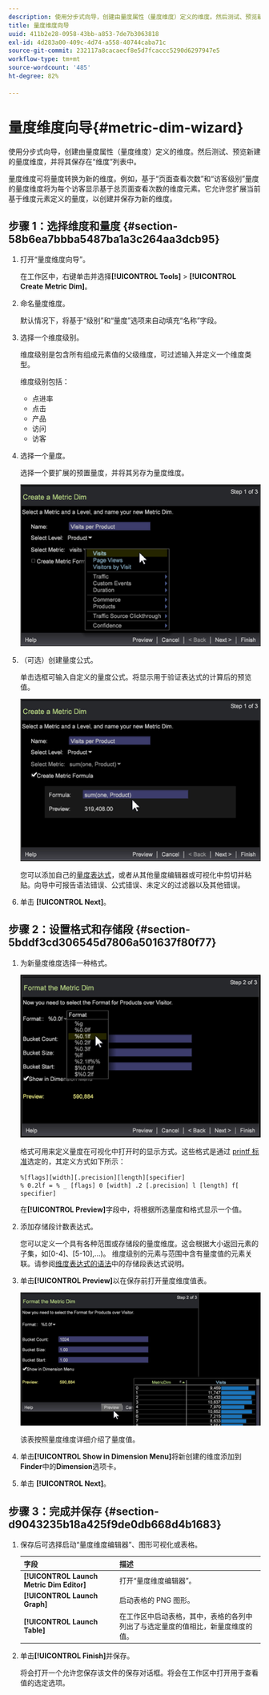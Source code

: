 ```yaml
---
description: 使用分步式向导，创建由量度属性（量度维度）定义的维度。然后测试、预览新建的量度维度，并将其保存在“维度”列表中。
title: 量度维度向导
uuid: 411b2e28-0958-43bb-a853-7de7b3063818
exl-id: 4d283a00-409c-4d74-a558-40744caba71c
source-git-commit: 232117a8cacaecf8e5d7fcaccc5290d6297947e5
workflow-type: tm+mt
source-wordcount: '485'
ht-degree: 82%

---
```


# 量度维度向导{#metric-dim-wizard}

使用分步式向导，创建由量度属性（量度维度）定义的维度。然后测试、预览新建的量度维度，并将其保存在“维度”列表中。

量度维度可将量度转换为新的维度。例如，基于“页面查看次数”和“访客级别”量度的量度维度将为每个访客显示基于总页面查看次数的维度元素。它允许您扩展当前基于维度元素定义的量度，以创建并保存为新的维度。

## 步骤 1：选择维度和量度 {#section-58b6ea7bbba5487ba1a3c264aa3dcb95}

1. 打开“量度维度向导”。

   在工作区中，右键单击并选择&#x200B;**[!UICONTROL Tools]** > **[!UICONTROL Create Metric Dim]**。

1. 命名量度维度。

   默认情况下，将基于“级别”和“量度”选项来自动填充“名称”字段。

1. 选择一个维度级别。

   维度级别是包含所有组成元素值的父级维度，可过滤输入并定义一个维度类型。

   维度级别包括：

   * 点进率
   * 点击
   * 产品
   * 访问
   * 访客

1. 选择一个量度。

   选择一个要扩展的预置量度，并将其另存为量度维度。

   ![](assets/6_4_workstation_metricdim_metric.png)

1. （可选）创建量度公式。

   单击选框可输入自定义的量度公式。将显示用于验证表达式的计算后的预览值。

   ![](assets/6_4_workstation_metricdim_create_metric.png)

   您可以添加自己的[量度表达式](https://experienceleague.adobe.com/docs/data-workbench/using/client/qry-lang-syntx/c-syntx-mtrc-exp.html)，或者从其他量度编辑器或可视化中剪切并粘贴。向导中可报告语法错误、公式错误、未定义的过滤器以及其他错误。

1. 单击 **[!UICONTROL Next]**。

## 步骤 2：设置格式和存储段 {#section-5bddf3cd306545d7806a501637f80f77}

1. 为新量度维度选择一种格式。

   ![](assets/6_4_workstation_metricdim_format_metric.png)

   格式可用来定义量度在可视化中打开时的显示方式。这些格式是通过 [printf 标准](http://www.cplusplus.com/reference/cstdio/printf/)选定的，其定义方式如下所示：

   ```
   %[flags][width][.precision][length][specifier]
   % 0.2lf = % _ [flags] 0 [width] .2 [.precision] l [length] f[ specifier]
   ```

   在&#x200B;**[!UICONTROL Preview]**&#x200B;字段中，将根据所选量度和格式显示一个值。

1. 添加存储段计数表达式。

   您可以定义一个具有各种范围或存储段的量度维度。这会根据大小返回元素的子集，如[0-4]、[5-10],...)。 维度级别的元素与范围中含有量度值的元素关联。请参阅[维度表达式的语法](https://experienceleague.adobe.com/docs/data-workbench/using/client/qry-lang-syntx/c-syntx-dim-exp.html)中的存储段表达式说明。

1. 单击&#x200B;**[!UICONTROL Preview]**&#x200B;以在保存前打开量度维度值表。

   ![](assets/6_4_workstation_metricdim_preview.png)

   该表按照量度维度详细介绍了量度值。

1. 单击&#x200B;**[!UICONTROL Show in Dimension Menu]**&#x200B;将新创建的维度添加到&#x200B;**Finder**&#x200B;中的&#x200B;**Dimension**&#x200B;选项卡。

1. 单击 **[!UICONTROL Next]**。

## 步骤 3：完成并保存 {#section-d9043235b18a425f9de0db668d4b1683}

1. 保存后可选择启动“量度维度编辑器”、图形可视化或表格。

   | 字段 | 描述 |
   |---|---|
   | **[!UICONTROL Launch Metric Dim Editor]** | 打开“量度维度编辑器”。 |
   | **[!UICONTROL Launch Graph]** | 启动表格的 PNG 图形。 |
   | **[!UICONTROL Launch Table]** | 在工作区中启动表格，其中，表格的各列中列出了与选定量度的值相比，新量度维度的值。 |

1. 单击&#x200B;**[!UICONTROL Finish]**&#x200B;并保存。

   将会打开一个允许您保存该文件的保存对话框。将会在工作区中打开用于查看值的选定选项。
